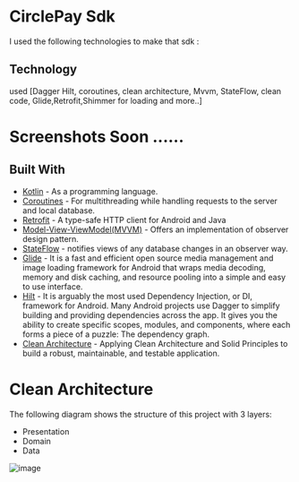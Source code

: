 # CirclePay Sdk
I used the following technologies to make that sdk :
## Technology 
used [Dagger Hilt, coroutines, clean architecture, Mvvm, StateFlow, clean code,  Glide,Retrofit,Shimmer for loading and more..]



# Screenshots Soon ......
<!-- <img src="https://user-images.githubusercontent.com/41570196/147828442-39032731-2825-4dc2-aadb-888bd53fa42e.png" width="200">&nbsp;
<img src="https://user-images.githubusercontent.com/41570196/147828517-528327f9-7a5d-42f4-b44e-3180e76c8c3d.png" width="200">&nbsp;
<img src="https://user-images.githubusercontent.com/41570196/147828551-594ec924-c05d-4edd-9fd0-5e1196675070.png" width="200">&nbsp;
<img src="https://user-images.githubusercontent.com/41570196/147828565-681a87a3-3146-49d7-be09-885ce04f9e92.png" width="200">&nbsp; -->


## Built With

* [Kotlin](https://kotlinlang.org) - As a programming language.
* [Coroutines](https://developer.android.com/kotlin/coroutines) - For multithreading while handling requests to the server and local database.
* [Retrofit](https://square.github.io/retrofit/) - A type-safe HTTP client for Android and Java
* [Model-View-ViewModel(MVVM)](https://developer.android.com/topic/architecture) - Offers an implementation of observer design pattern.
* [StateFlow](https://kotlin.github.io/kotlinx.coroutines/kotlinx-coroutines-core/kotlinx.coroutines.flow/-state-flow/) - notifies views of any database changes in an observer way.
* [Glide](https://github.com/bumptech/glide) - It is a fast and efficient open source media management and image loading framework for Android that wraps media decoding, memory and disk caching, and resource pooling into a simple and easy to use interface.
* [Hilt](https://developer.android.com/training/dependency-injection/hilt-android) - It is arguably the most used Dependency Injection, or DI, framework for Android. Many Android projects use Dagger to simplify building and providing dependencies across the app. It gives you the ability to create specific scopes, modules, and components, where each forms a piece of a puzzle: The dependency graph.
* [Clean Architecture](https://www.raywenderlich.com/3595916-clean-architecture-tutorial-for-android-getting-started) - Applying Clean Architecture and Solid Principles to build a robust, maintainable, and testable application.

#  Clean Architecture
The following diagram shows the structure of this project with 3 layers:
- Presentation
- Domain
- Data

![image](https://rubygarage.s3.amazonaws.com/uploads/article_image/file/2060/Artboard_15587.png)

